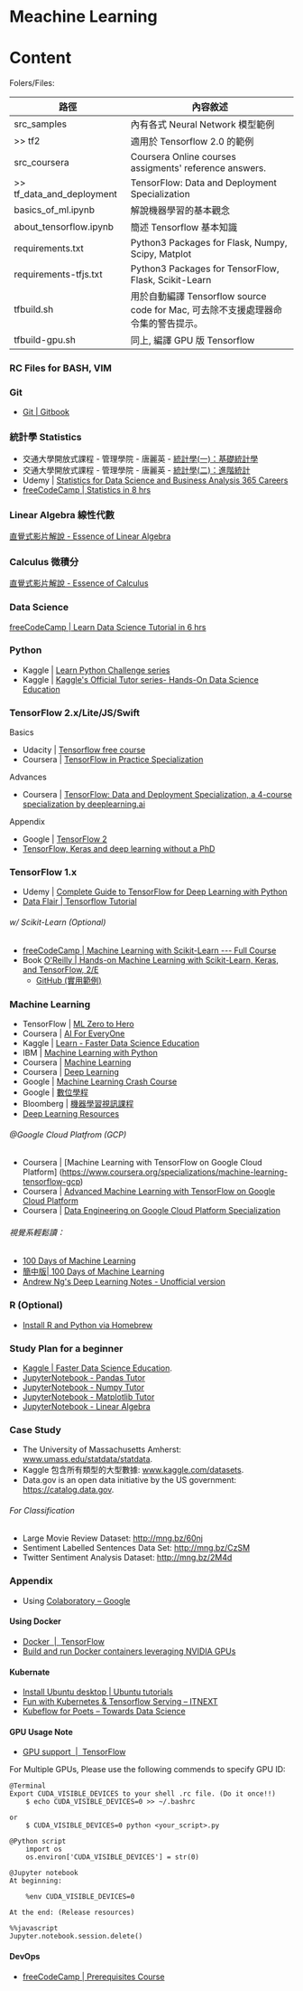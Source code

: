 # Meachine Learning

Content
=======

Folers/Files:

|  路徑  |  內容敘述  |
| --- | --- |
|  src_samples  |  內有各式 Neural Network 模型範例  |
|  >> tf2  |  適用於 Tensorflow 2.0 的範例  |
|  src_coursera  |  Coursera Online courses assigments' reference answers.  |
|  >> tf_data_and_deployment  |  TensorFlow: Data and Deployment Specialization  |
|  basics_of_ml.ipynb  |  解說機器學習的基本觀念  |
|  about_tensorflow.ipynb  |  簡述 Tensorflow 基本知識  |
|  requirements.txt |  Python3 Packages for Flask, Numpy, Scipy, Matplot  |
|  requirements-tfjs.txt  |  Python3 Packages for TensorFlow, Flask, Scikit-Learn  |
|  tfbuild.sh  |  用於自動編譯 Tensorflow source code for Mac, 可去除不支援處理器命令集的警告提示。  |
|	tfbuild-gpu.sh | 同上, 編譯 GPU 版 Tensorflow |



### RC Files for BASH, VIM
### Git

* [Git | Gitbook](https://www.gitbook.com/book/zlargon/git-tutorial/details)

### 統計學 Statistics

* 交通大學開放式課程 - 管理學院 - 唐麗英 - [統計學(一)：基礎統計學](http://ocw.nctu.edu.tw/course_detail.php?bgid=3&gid=0&nid=454)
* 交通大學開放式課程 - 管理學院 - 唐麗英 - [統計學(二)：進階統計](http://ocw.nctu.edu.tw/course_detail.php?bgid=3&gid=0&nid=511)
* Udemy | [Statistics for Data Science and Business Analysis 365 Careers](https://www.udemy.com/share/101tI6A0QfcV5UTXg=/)
* [freeCodeCamp | Statistics in 8 hrs](https://youtu.be/xxpc-HPKN28)

### Linear Algebra 線性代數

[直覺式影片解說 - Essence of Linear Algebra](https://www.youtube.com/playlist?list=PLZHQObOWTQDPD3MizzM2xVFitgF8hE_ab)

### Calculus 微積分

[直覺式影片解說 - Essence of Calculus](https://www.youtube.com/playlist?list=PLZHQObOWTQDMsr9K-rj53DwVRMYO3t5Yr)

### Data Science

[freeCodeCamp | Learn Data Science Tutorial in 6 hrs](https://youtu.be/ua-CiDNNj30)

### Python

* Kaggle | [Learn Python Challenge series](https://www.kaggle.com/colinmorris/learn-python-challenge-day-5)
* Kaggle | [Kaggle's Official Tutor series- Hands-On Data Science Education](https://www.kaggle.com/learn/overview)

### TensorFlow 2.x/Lite/JS/Swift

Basics

* Udacity | [Tensorflow free course](https://classroom.udacity.com/courses/ud187)
* Coursera | [TensorFlow in Practice Specialization](https://www.coursera.org/specializations/tensorflow-in-practice)

Advances

* Coursera | [TensorFlow: Data and Deployment Specialization, a 4-course specialization by deeplearning.ai](https://www.coursera.org/specializations/tensorflow-data-and-deployment)

Appendix

* Google | [TensorFlow 2](https://www.tensorflow.org/)
* [TensorFlow, Keras and deep learning without a PhD](https://codelabs.developers.google.com/codelabs/cloud-tensorflow-mnist/)

### TensorFlow 1.x

* Udemy | [Complete Guide to TensorFlow for Deep Learning with Python](https://www.udemy.com/complete-guide-to-tensorflow-for-deep-learning-with-python/)
* [Data Flair | Tensorflow Tutorial](https://data-flair.training/blogs/tensorflow-tutorial/)

###### w/ Scikit-Learn (Optional)

* [freeCodeCamp | Machine Learning with Scikit-Learn --- Full Course](https://www.freecodecamp.org/news/machine-learning-with-scikit-learn-full-course/)
* Book [O'Reilly | Hands-on Machine Learning with Scikit-Learn, Keras, and TensorFlow, 2/E](https://www.oreilly.com/library/view/hands-on-machine-learning/9781492032632/)
	* [GitHub (實用範例)](https://github.com/ageron/handson-ml)

### Machine Learning

* TensorFlow | [ML Zero to Hero](https://youtu.be/KNAWp2S3w94)
* Coursera | [AI For EveryOne](https://www.coursera.org/learn/ai-for-everyone)
* Kaggle | [Learn - Faster Data Science Education](https://www.kaggle.com/learn)
* IBM | [Machine Learning with Python](https://www.coursera.org/learn/machine-learning-with-python)
* Coursera | [Machine Learning](https://www.coursera.org/learn/machine-learning)
* Coursera | [Deep Learning](https://www.coursera.org/specializations/deep-learning)
* Google | [Machine Learning Crash Course](https://developers.google.com/machine-learning/crash-course/)
* Google | [數位學程](https://learndigital.withgoogle.com/digitalgarage-tw)
* Bloomberg | [機器學習視訊課程](https://bloomberg.github.io/foml/)
* [Deep Learning Resources](https://cigoic.wordpress.com/2017/07/28/deep-learning-resources/)

###### @Google Cloud Platfrom (GCP)

* Coursera | [Machine Learning with TensorFlow on Google Cloud Platform] (https://www.coursera.org/specializations/machine-learning-tensorflow-gcp)
* Coursera | [Advanced Machine Learning with TensorFlow on Google Cloud Platform](https://www.coursera.org/specializations/advanced-machine-learning-tensorflow-gcp)
* Coursera | [Data Engineering on Google Cloud Platform Specialization](https://www.coursera.org/specializations/gcp-data-machine-learning)

###### 視覺系輕鬆讀：

* [100 Days of Machine Learning](https://github.com/Avik-Jain/100-Days-Of-ML-Code)
* [簡中版| 100 Days of Machine Learning](https://github.com/MachineLearning100/100-Days-Of-ML-Code)
* [Andrew Ng's Deep Learning Notes - Unofficial version](https://www.slideshare.net/TessFerrandez/notes-from-coursera-deep-learning-courses-by-andrew-ng)

### R (Optional)

* [Install R and Python via Homebrew](http://pacha.hk/2017-07-12_r_and_python_via_homebrew.html)

### Study Plan for a beginner

* [Kaggle | Faster Data Science Education](https://www.kaggle.com/learn/overview).
* [JupyterNotebook - Pandas Tutor](https://github.com/ageron/handson-ml/blob/master/tools_pandas.ipynb)
* [JupyterNotebook - Numpy Tutor](https://github.com/ageron/handson-ml/blob/master/tools_numpy.ipynb)
* [JupyterNotebook - Matplotlib Tutor](https://github.com/ageron/handson-ml/blob/master/tools_matplotlib.ipynb)
* [JupyterNotebook - Linear Algebra](https://github.com/ageron/handson-ml/blob/master/math_linear_algebra.ipynb)

### Case Study

* The University of Massachusetts Amherst: www.umass.edu/statdata/statdata.
* Kaggle 包含所有類型的大型數據: www.kaggle.com/datasets.
* Data.gov is an open data initiative by the US government: https://catalog.data.gov.

###### For Classification

*  Large Movie Review Dataset: http://mng.bz/60nj
*  Sentiment Labelled Sentences Data Set: http://mng.bz/CzSM
*  Twitter Sentiment Analysis Dataset: http://mng.bz/2M4d

### Appendix

* Using [Colaboratory – Google](https://research.google.com/colaboratory/local-runtimes.html)

#### Using Docker

* [Docker  |  TensorFlow](https://www.tensorflow.org/install/docker)
* [Build and run Docker containers leveraging NVIDIA GPUs](https://github.com/NVIDIA/nvidia-docker)

#### Kubernate

* [Install Ubuntu desktop | Ubuntu tutorials](https://tutorials.ubuntu.com/tutorial/tutorial-install-ubuntu-desktop#0)
* [Fun with Kubernetes & Tensorflow Serving – ITNEXT](https://itnext.io/fun-with-kubernetes-tensorflow-serving-4fef8d7502b9)
* [Kubeflow for Poets – Towards Data Science](https://towardsdatascience.com/kubeflow-for-poets-a05a5d4158ce)

#### GPU Usage Note

* [GPU support  |  TensorFlow](https://www.tensorflow.org/install/gpu)

For Multiple GPUs, Please use the following commends to specify GPU ID:

```
@Terminal
Export CUDA_VISIBLE_DEVICES to your shell .rc file. (Do it once!!)
	$ echo CUDA_VISIBLE_DEVICES=0 >> ~/.bashrc

or 
	$ CUDA_VISIBLE_DEVICES=0 python <your_script>.py
```

```
@Python script
	import os
	os.environ['CUDA_VISIBLE_DEVICES'] = str(0)
```

```
@Jupyter notebook
At beginning:

	%env CUDA_VISIBLE_DEVICES=0

At the end: (Release resources)

%%javascript
Jupyter.notebook.session.delete()
```

#### DevOps

* [freeCodeCamp | Prerequisites Course](https://www.freecodecamp.org/news/devops-prerequisites-course/)
